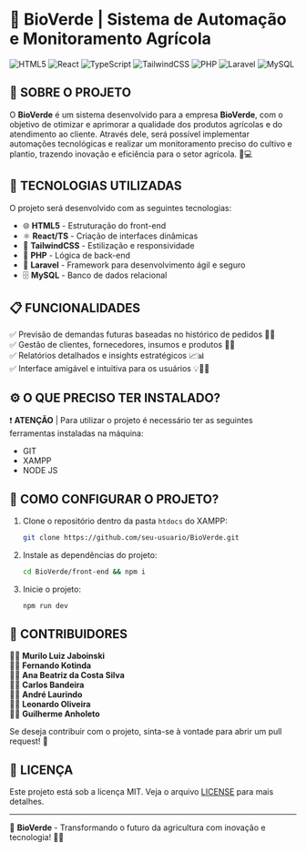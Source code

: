 # 🌱 BioVerde | Sistema de Automação e Monitoramento Agrícola

![HTML5](https://img.shields.io/badge/HTML5-E34F26?style=for-the-badge&logo=html5&logoColor=white)
![React](https://img.shields.io/badge/React-61DAFB?style=for-the-badge&logo=react&logoColor=black)
![TypeScript](https://img.shields.io/badge/TypeScript-3178C6?style=for-the-badge&logo=typescript&logoColor=white)
![TailwindCSS](https://img.shields.io/badge/Tailwind_CSS-38B2AC?style=for-the-badge&logo=tailwind-css&logoColor=white)
![PHP](https://img.shields.io/badge/PHP-777BB4?style=for-the-badge&logo=php&logoColor=white)
![Laravel](https://img.shields.io/badge/Laravel-FF2D20?style=for-the-badge&logo=laravel&logoColor=white)
![MySQL](https://img.shields.io/badge/MySQL-4479A1?style=for-the-badge&logo=mysql&logoColor=white)

## 📌 SOBRE O PROJETO

O **BioVerde** é um sistema desenvolvido para a empresa **BioVerde**, com o objetivo de otimizar e aprimorar a qualidade dos produtos agrícolas e do atendimento ao cliente. Através dele, será possível implementar automações tecnológicas e realizar um monitoramento preciso do cultivo e plantio, trazendo inovação e eficiência para o setor agrícola. 🌾💻

## 🚀 TECNOLOGIAS UTILIZADAS

O projeto será desenvolvido com as seguintes tecnologias:

- 🌐 **HTML5** - Estruturação do front-end
- ⚛️ **React/TS** - Criação de interfaces dinâmicas
- 🎨 **TailwindCSS** - Estilização e responsividade
- 🐘 **PHP** - Lógica de back-end
- 🚀 **Laravel** - Framework para desenvolvimento ágil e seguro
- 🗄️ **MySQL** - Banco de dados relacional

## 📋 FUNCIONALIDADES

✅ Previsão de demandas futuras baseadas no histórico de pedidos 🚜🤖  
✅ Gestão de clientes, fornecedores, insumos e produtos 📂🤝  
✅ Relatórios detalhados e insights estratégicos 📈📊  
✅ Interface amigável e intuitiva para os usuários 💡👨‍💻

## ⚙️ O QUE PRECISO TER INSTALADO?

❗ **ATENÇÃO** | Para utilizar o projeto é necessário ter as seguintes ferramentas instaladas na máquina:

- GIT
- XAMPP
- NODE JS

## 🔧 COMO CONFIGURAR O PROJETO?

1. Clone o repositório dentro da pasta `htdocs` do XAMPP:
   ```bash
   git clone https://github.com/seu-usuario/BioVerde.git
   ```
2. Instale as dependências do projeto:
   ```bash
   cd BioVerde/front-end && npm i
   ```
3. Inicie o projeto:
   ```bash
   npm run dev
   ```

## 🤝 CONTRIBUIDORES

👨‍💻 **Murilo Luiz Jaboinski**  
👩‍💻 **Fernando Kotinda**  
👩‍💻 **Ana Beatriz da Costa Silva**  
👩‍💻 **Carlos Bandeira**  
👩‍💻 **André Laurindo**  
👩‍💻 **Leonardo Oliveira**  
👩‍💻 **Guilherme Anholeto**

Se deseja contribuir com o projeto, sinta-se à vontade para abrir um pull request! 🚀

## 📜 LICENÇA

Este projeto está sob a licença MIT. Veja o arquivo [LICENSE](LICENSE) para mais detalhes.

---

📌 **BioVerde** - Transformando o futuro da agricultura com inovação e tecnologia! 🌾🚀
